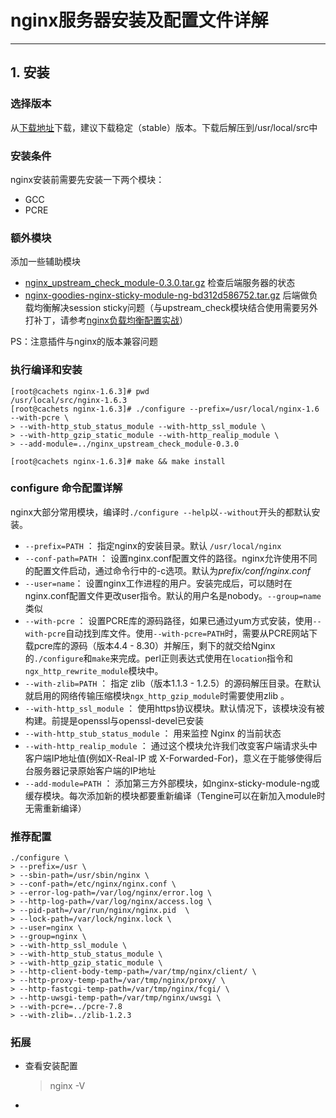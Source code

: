 # nginx服务器安装及配置文件详解

***

## 1. 安装

### 选择版本

从[下载地址](http://nginx.org/en/download.html)下载，建议下载稳定（stable）版本。下载后解压到/usr/local/src中

### 安装条件

nginx安装前需要先安装一下两个模块：

* GCC
* PCRE

### 额外模块

添加一些辅助模块

* [nginx_upstream_check_module-0.3.0.tar.gz](https://github.com/yaoweibin/nginx_upstream_check_module/releases)   检查后端服务器的状态
* [nginx-goodies-nginx-sticky-module-ng-bd312d586752.tar.gz](https://bitbucket.org/nginx-goodies/nginx-sticky-module-ng/downloads) 后端做负载均衡解决session sticky问题（与upstream_check模块结合使用需要另外打补丁，请参考[nginx负载均衡配置实战](http://seanlook.com/2015/06/02/nginx-cache-check/)）

PS：注意插件与nginx的版本兼容问题

### 执行编译和安装

```shell
[root@cachets nginx-1.6.3]# pwd
/usr/local/src/nginx-1.6.3
[root@cachets nginx-1.6.3]# ./configure --prefix=/usr/local/nginx-1.6 --with-pcre \
> --with-http_stub_status_module --with-http_ssl_module \
> --with-http_gzip_static_module --with-http_realip_module \
> --add-module=../nginx_upstream_check_module-0.3.0

[root@cachets nginx-1.6.3]# make && make install
```



### configure 命令配置详解

nginx大部分常用模块，编译时`./configure --help`以`--without`开头的都默认安装。

- `--prefix=PATH` ： 指定nginx的安装目录。默认 `/usr/local/nginx`
- `--conf-path=PATH` ： 设置nginx.conf配置文件的路径。nginx允许使用不同的配置文件启动，通过命令行中的-c选项。默认为*prefix/conf/nginx.conf*
- `--user=name`： 设置nginx工作进程的用户。安装完成后，可以随时在nginx.conf配置文件更改user指令。默认的用户名是nobody。`--group=name`类似
- `--with-pcre` ： 设置PCRE库的源码路径，如果已通过yum方式安装，使用`--with-pcre`自动找到库文件。使用`--with-pcre=PATH`时，需要从PCRE网站下载pcre库的源码（版本4.4 - 8.30）并解压，剩下的就交给Nginx的`./configure`和`make`来完成。perl正则表达式使用在`location`指令和 `ngx_http_rewrite_module`模块中。
- `--with-zlib=PATH` ： 指定 zlib（版本1.1.3 - 1.2.5）的源码解压目录。在默认就启用的网络传输压缩模块`ngx_http_gzip_module`时需要使用zlib 。
- `--with-http_ssl_module` ： 使用https协议模块。默认情况下，该模块没有被构建。前提是openssl与openssl-devel已安装
- `--with-http_stub_status_module` ： 用来监控 Nginx 的当前状态
- `--with-http_realip_module` ： 通过这个模块允许我们改变客户端请求头中客户端IP地址值(例如X-Real-IP 或 X-Forwarded-For)，意义在于能够使得后台服务器记录原始客户端的IP地址
- `--add-module=PATH` ： 添加第三方外部模块，如nginx-sticky-module-ng或缓存模块。每次添加新的模块都要重新编译（Tengine可以在新加入module时无需重新编译）

### 推荐配置

```shell
./configure \
> --prefix=/usr \
> --sbin-path=/usr/sbin/nginx \
> --conf-path=/etc/nginx/nginx.conf \
> --error-log-path=/var/log/nginx/error.log \
> --http-log-path=/var/log/nginx/access.log \
> --pid-path=/var/run/nginx/nginx.pid  \
> --lock-path=/var/lock/nginx.lock \   
> --user=nginx \
> --group=nginx \
> --with-http_ssl_module \
> --with-http_stub_status_module \
> --with-http_gzip_static_module \
> --http-client-body-temp-path=/var/tmp/nginx/client/ \
> --http-proxy-temp-path=/var/tmp/nginx/proxy/ \
> --http-fastcgi-temp-path=/var/tmp/nginx/fcgi/ \
> --http-uwsgi-temp-path=/var/tmp/nginx/uwsgi \
> --with-pcre=../pcre-7.8
> --with-zlib=../zlib-1.2.3
```

### 拓展

* 查看安装配置

  > nginx -V

* 

